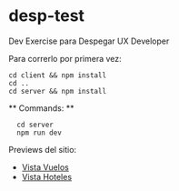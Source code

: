 # desp-test
Dev Exercise para Despegar UX Developer

Para correrlo por primera vez: 
```
cd client && npm install
cd ..
cd server && npm install
``` 

** Commands: **
```
  cd server
  npm run dev
```

Previews del sitio: 
- [Vista Vuelos](https://imgur.com/ddsPSkM)
- [Vista Hoteles](https://imgur.com/jDld9GE)

